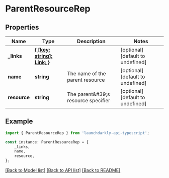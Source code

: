 # ParentResourceRep


## Properties

Name | Type | Description | Notes
------------ | ------------- | ------------- | -------------
**_links** | [**{ [key: string]: Link; }**](Link.md) |  | [optional] [default to undefined]
**name** | **string** | The name of the parent resource | [optional] [default to undefined]
**resource** | **string** | The parent\&#39;s resource specifier | [optional] [default to undefined]

## Example

```typescript
import { ParentResourceRep } from 'launchdarkly-api-typescript';

const instance: ParentResourceRep = {
    _links,
    name,
    resource,
};
```

[[Back to Model list]](../README.md#documentation-for-models) [[Back to API list]](../README.md#documentation-for-api-endpoints) [[Back to README]](../README.md)
